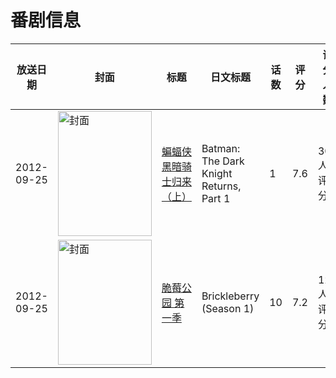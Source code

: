 # 番剧信息

|放送日期|封面|标题|日文标题|话数|评分|评分人数|
|---|---|---|---|---|---|---|
|2012-09-25|<img src="//lain.bgm.tv/pic/cover/c/85/db/50017_6Ybeu.jpg" alt="封面" style="width:150px;height:200px;object-fit:cover;">|[蝙蝠侠 黑暗骑士归来（上）](https://bangumi.tv/subject/50017)|Batman: The Dark Knight Returns, Part 1|1|7.6|305人评分|
|2012-09-25|<img src="//lain.bgm.tv/pic/cover/c/80/fb/51498_HGzAw.jpg" alt="封面" style="width:150px;height:200px;object-fit:cover;">|[脆莓公园 第一季](https://bangumi.tv/subject/51498)|Brickleberry (Season 1)|10|7.2|126人评分|
